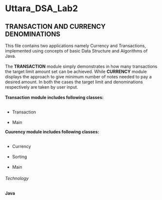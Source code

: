 # Uttara_DSA_Lab2
<H2>TRANSACTION AND CURRENCY DENOMINATIONS</H2>
This file contains two applications namely Currency and Transactions, implemented using concepts of basic Data Structure and Algorithms of Java.
<br>
<br>
The <b>TRANSACTION</b> module simply demonstrates in how many transactions the target limit amount set can be achieved. While <b>CURRENCY</b> module displays the approach to give minimum number of notes needed to pay a desired amount. In both the cases the target limit and denominations respectively are taken by user input.<br><br>
<b>Transaction module includes following classes:</b>
<ul>
<br><li>Transaction</li>
<br><li>Main</li>
</ul>
<b>Cuurency module includes following classes:</b>
<ul>
<br><li>Currency</li>
<br><li>Sorting</li>
<br><li>Main</li>
</ul>
<H6>Technology</H6>
<b>Java</b>
